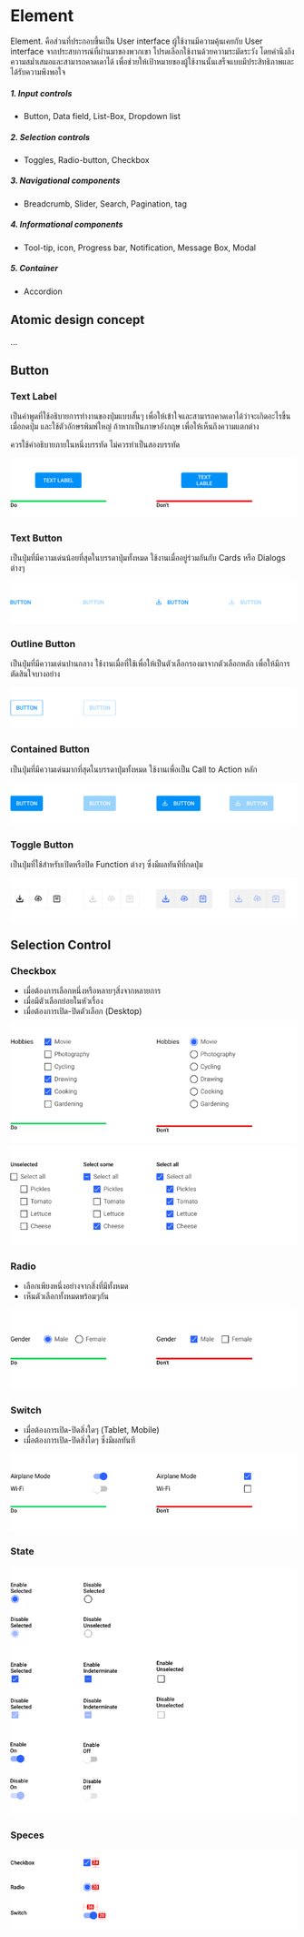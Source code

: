 Element
==========

Element. คือส่วนที่ประกอบขึ้นเป็น User interface ผู้ใช้งานมีความคุ้นเคยกับ User interface จากประสบการณ์ที่ผ่านมาของพวกเขา โปรดเลือกใช้งานด้วยความระมัดระวัง โดยคำนึงถึงความสม่ำเสมอและสามารถคาดเดาได้ เพื่อช่วยให้เป้าหมายของผู้ใช้งานนั้นเสร็จแบบมีประสิทธิภาพและได้รับความพึงพอใจ

##### 1. Input controls
- Button, Data field, List-Box, Dropdown list

##### 2. Selection controls
- Toggles, Radio-button, Checkbox
  
##### 3. Navigational components
- Breadcrumb, Slider, Search, Pagination, tag

##### 4. Informational components
- Tool-tip, icon, Progress bar, Notification, Message Box, Modal

##### 5. Container
- Accordion


## Atomic design concept
...



## Button

### Text Label

เป็นคำพูดที่ใช้อธิบายการทำงานของปุ่มแบบสั้นๆ เพื่อให้เข้าใจและสามารถคาดเดาได้ว่าจะเกิดอะไรขึ้นเมื่อกดปุ่ม และใช้ตัวอักษรพิมพ์ใหญ่ ถ้าหากเป็นภาษาอังกฤษ เพื่อให้เห็นถึงความแตกต่าง

ควรใช้คำอธิบายภายในหนึ่งบรรทัด ไม่ควรทำเป็นสองบรรทัด

![Test](images/button/Text-Label-Case.jpg)

### Text Button

เป็นปุ่มที่มีความเด่นน้อยที่สุดในบรรดาปุ่มทั้งหมด ใช้งานเมื่ออยู่ร่วมกันกับ Cards หรือ Dialogs ต่างๆ

![Test](images/button/Text-Button.jpg)

### Outline Button

เป็นปุ่มที่มีความเด่นปานกลาง ใช้งานเมื่อที่ใช้เพื่อให้เป็นตัวเลือกรองมาจากตัวเลือกหลัก เพื่อให้มีการตัดสินใจบางอย่าง

![Test](images/button/Outline-Button.jpg)

### Contained Button

เป็นปุ่มที่มีความเด่นมากที่สุดในบรรดาปุ่มทั้งหมด ใช้งานเพื่อเป็น Call to Action หลัก

![Test](images/button/Contained-Button.jpg)

### Toggle Button

เป็นปุ่มที่ใช้สำหรับเปิดหรือปิด Function ต่างๆ ซึ่งมีผลทันทีที่กดปุ่ม

![Test](images/button/Toggle-Button.jpg)


## Selection Control

### Checkbox

- เมื่อต้องการเลือกหนึ่งหรือหลายๆสิ่งจากหลายการ
- เมื่อมีตัวเลือกย่อยในหัวเรื่อง
- เมื่อต้องการเปิด-ปิดตัวเลือก (Desktop)

![Test](images/input-control/Checkbox-Case.jpg)
![Test](images/input-control/Select-all-Case.jpg)


### Radio

- เลือกเพียงหนึ่งอย่างจากสิ่งที่มีทั้งหมด
- เห็นตัวเลือกทั้งหมดพร้อมๆกัน

![Test](images/input-control/Radio-Case.jpg)


### Switch
- เมื่อต้องการเปิด-ปิดสิ่งใดๆ (Tablet, Mobile)
- เมื่อต้องการเปิด-ปิดสิ่งใดๆ ซึ่งมีผลทันที

![Test](images/input-control/Switch-Case.jpg)

### State

![Test](images/input-control/State.jpg)


### Speces

![Test](images/input-control/Specs.jpg)
